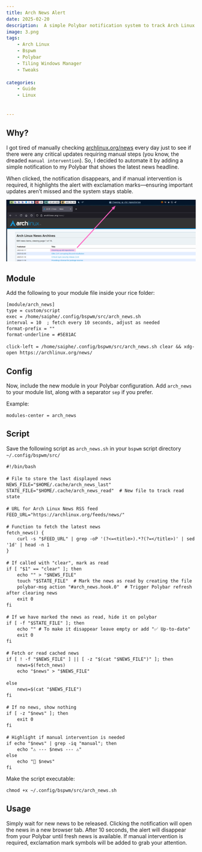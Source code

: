 ```yaml
---
title: Arch News Alert
date: 2025-02-20
description:  A simple Polybar notification system to track Arch Linux news, especially manual interventions.
image: 3.png
tags:
    - Arch Linux
    - Bspwm
    - Polybar
    - Tiling Windows Manager
    - Tweaks

categories:
    - Guide
    - Linux


---
```

## Why?

I got tired of manually checking [archlinux.org/news](https://archlinux.org/news) every day just to see if there were any critical updates requiring manual steps (you know, the dreaded `manual intervention`). So, I decided to automate it by adding a simple notification to my Polybar that shows the latest news headline.

When clicked, the notification disappears, and if manual intervention is required, it highlights the alert with exclamation marks—ensuring important updates aren’t missed and the system stays stable.

![](2.png)

## Module

Add the following to your module file inside your rice folder:

```
[module/arch_news]
type = custom/script
exec = /home/saiphe/.config/bspwm/src/arch_news.sh
interval = 10  ; fetch every 10 seconds, adjust as needed
format-prefix = ""
format-underline = #5E81AC

click-left = /home/saiphe/.config/bspwm/src/arch_news.sh clear && xdg-open https://archlinux.org/news/
```

## Config

Now, include the new module in your Polybar configuration. Add `arch_news` to your module list, along with a separator `sep` if you prefer.

Example:

```
modules-center = arch_news
```

## Script

Save the following script as `arch_news.sh` in your `bspwm` script directory `~/.config/bspwm/src/`

```
#!/bin/bash

# File to store the last displayed news
NEWS_FILE="$HOME/.cache/arch_news_last"
STATE_FILE="$HOME/.cache/arch_news_read"  # New file to track read state

# URL for Arch Linux News RSS feed
FEED_URL="https://archlinux.org/feeds/news/"

# Function to fetch the latest news
fetch_news() {
    curl -s "$FEED_URL" | grep -oP '(?<=<title>).*?(?=</title>)' | sed '1d' | head -n 1
}

# If called with "clear", mark as read
if [ "$1" == "clear" ]; then
    echo "" > "$NEWS_FILE"
    touch "$STATE_FILE"  # Mark the news as read by creating the file
    polybar-msg action "#arch_news.hook.0"  # Trigger Polybar refresh after clearing news
    exit 0
fi

# If we have marked the news as read, hide it on polybar
if [ -f "$STATE_FILE" ]; then
    echo "" # To make it disappear leave empty or add "✅ Up-to-date"
    exit 0
fi

# Fetch or read cached news
if [ ! -f "$NEWS_FILE" ] || [ -z "$(cat "$NEWS_FILE")" ]; then
    news=$(fetch_news)
    echo "$news" > "$NEWS_FILE"

else
    news=$(cat "$NEWS_FILE")
fi

# If no news, show nothing
if [ -z "$news" ]; then
    exit 0
fi

# Highlight if manual intervention is needed
if echo "$news" | grep -iq "manual"; then
    echo "⚠️ --- $news --- ⚠️"
else
    echo "📰 $news"
fi

```

Make the script executable:

```
chmod +x ~/.config/bspwm/src/arch_news.sh
```

## Usage

Simply wait for new news to be released. Clicking the notification will open the news in a new browser tab. After 10 seconds, the alert will disappear from your Polybar until fresh news is available. If manual intervention is required, exclamation mark symbols will be added to grab your attention.
